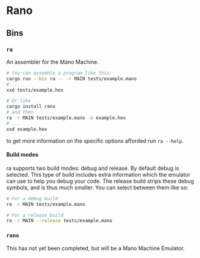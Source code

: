 # Rano

## Bins

### `ra`

An assembler for the Mano Machine.

```bash
# You can assemble a program like this:
cargo run --bin ra -- -r MAIN tests/example.mano
# ...
xxd tests/example.hex

# Or like
cargo install rano
# and then
ra -r MAIN tests/example.mano -o example.hex
# ...
xxd example.hex
```

to get more information on the specific options afforded run `ra --help`.

#### Build modes

ra supports two build modes: debug and release. By default debug is selected.
This type of build includes extra information which the emulator can use to help
you debug your code. The release build strips these debug symbols, and is thus
much smaller. You can select between them like so:

```bash
# For a debug build
ra -r MAIN tests/example.mano

# For a release build
ra -r MAIN --release tests/example.mano
```

### `rano`

This has not yet been completed, but will be a Mano Machine Emulator.

